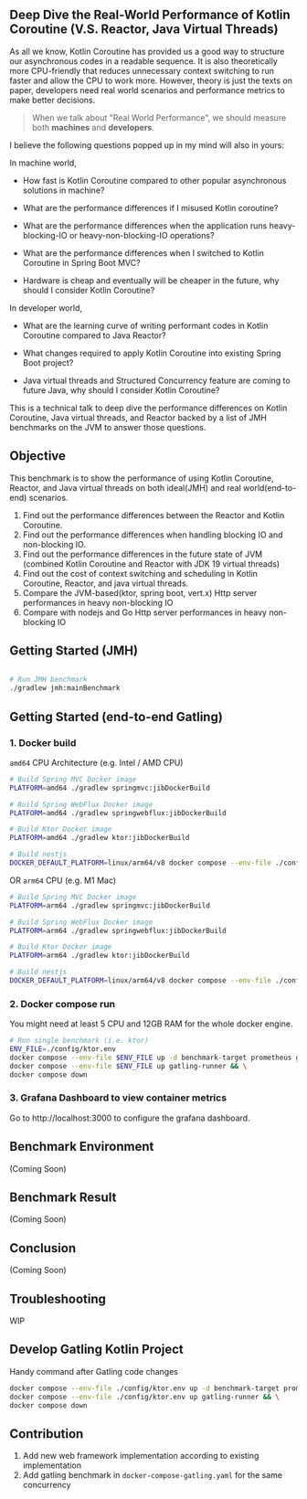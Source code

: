 ## Deep Dive the Real-World Performance of Kotlin Coroutine (V.S. Reactor, Java Virtual Threads)

As all we know, Kotlin Coroutine has provided us a good way to structure our asynchronous codes
in a readable sequence. It is also theoretically more CPU-friendly that reduces unnecessary context
switching to run faster and allow the CPU to work more. However, theory is just the texts on paper,
developers need real world scenarios and performance metrics to make better decisions.

> When we talk about "Real World Performance", we should measure both **machines** and **developers**.

I believe the following questions popped up in my mind will also in yours:

In machine world,

- How fast is Kotlin Coroutine compared to other popular asynchronous solutions in machine?

- What are the performance differences if I misused Kotlin coroutine?

- What are the performance differences when the application runs heavy-blocking-IO or
  heavy-non-blocking-IO operations?

- What are the performance differences when I switched to Kotlin Coroutine in Spring Boot MVC?

- Hardware is cheap and eventually will be cheaper in the future, why should I consider Kotlin Coroutine?

In developer world,

- What are the learning curve of writing performant codes in Kotlin Coroutine compared to Java Reactor?

- What changes required to apply Kotlin Coroutine into existing Spring Boot project?

- Java virtual threads and Structured Concurrency feature are coming to future Java, why should I consider Kotlin Coroutine?

This is a technical talk to deep dive the performance differences on Kotlin Coroutine,
Java virtual threads, and Reactor backed by a list of JMH benchmarks on the JVM to answer those questions.

## Objective

This benchmark is to show the performance of using Kotlin Coroutine, Reactor, and
Java virtual threads on both ideal(JMH) and real world(end-to-end) scenarios.

1. Find out the performance differences between the Reactor and Kotlin Coroutine.
2. Find out the performance differences when handling blocking IO and non-blocking IO.
3. Find out the performance differences in the future state of JVM (combined Kotlin Coroutine and Reactor with JDK 19 virtual threads)
4. Find out the cost of context switching and scheduling in Kotlin Coroutine, Reactor, and java virtual threads.
5. Compare the JVM-based(ktor, spring boot, vert.x) Http server performances in heavy non-blocking IO
6. Compare with nodejs and Go Http server performances in heavy non-blocking IO

## Getting Started (JMH)

```bash

# Run JMH benchmark
./gradlew jmh:mainBenchmark

```

## Getting Started (end-to-end Gatling)

### 1. Docker build

`amd64` CPU Architecture (e.g. Intel / AMD CPU)

```bash
# Build Spring MVC Docker image
PLATFORM=amd64 ./gradlew springmvc:jibDockerBuild

# Build Spring WebFlux Docker image
PLATFORM=amd64 ./gradlew springwebflux:jibDockerBuild

# Build Ktor Docker image
PLATFORM=amd64 ./gradlew ktor:jibDockerBuild

# Build nestjs
DOCKER_DEFAULT_PLATFORM=linux/arm64/v8 docker compose --env-file ./config/nestjs.env build

```

OR `arm64` CPU (e.g. M1 Mac)

```bash
# Build Spring MVC Docker image
PLATFORM=arm64 ./gradlew springmvc:jibDockerBuild

# Build Spring WebFlux Docker image
PLATFORM=arm64 ./gradlew springwebflux:jibDockerBuild

# Build Ktor Docker image
PLATFORM=arm64 ./gradlew ktor:jibDockerBuild

# Build nestjs
DOCKER_DEFAULT_PLATFORM=linux/arm64/v8 docker compose --env-file ./config/nestjs.env build

```

### 2. Docker compose run

You might need at least 5 CPU and 12GB RAM for the whole docker engine.

```bash
# Run single benchmark (i.e. ktor)
ENV_FILE=./config/ktor.env
docker compose --env-file $ENV_FILE up -d benchmark-target prometheus grafana && \
docker compose --env-file $ENV_FILE up gatling-runner && \
docker compose down
```

### 3. Grafana Dashboard to view container metrics

Go to http://localhost:3000 to configure the grafana dashboard.

## Benchmark Environment

(Coming Soon)

## Benchmark Result

(Coming Soon)

## Conclusion

(Coming Soon)

## Troubleshooting

WIP

## Develop Gatling Kotlin Project

Handy command after Gatling code changes

```bash
docker compose --env-file ./config/ktor.env up -d benchmark-target prometheus grafana && \
docker compose --env-file ./config/ktor.env up gatling-runner && \
docker compose down
```

## Contribution

1. Add new web framework implementation according to existing implementation
2. Add gatling benchmark in `docker-compose-gatling.yaml` for the same concurrency
